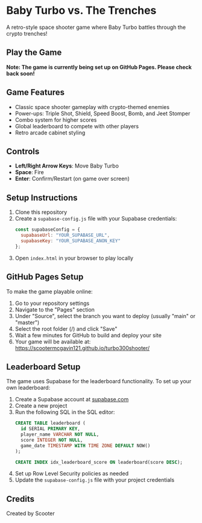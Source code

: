 # Baby Turbo vs. The Trenches

A retro-style space shooter game where Baby Turbo battles through the crypto trenches!

## Play the Game

**Note: The game is currently being set up on GitHub Pages. Please check back soon!**

<!-- Once GitHub Pages is set up, uncomment and update this link:
[Play Baby Turbo vs. The Trenches](https://scootermcgavin121.github.io/turbo300shooter/)
-->

## Game Features

- Classic space shooter gameplay with crypto-themed enemies
- Power-ups: Triple Shot, Shield, Speed Boost, Bomb, and Jeet Stomper
- Combo system for higher scores
- Global leaderboard to compete with other players
- Retro arcade cabinet styling

## Controls

- **Left/Right Arrow Keys**: Move Baby Turbo
- **Space**: Fire
- **Enter**: Confirm/Restart (on game over screen)

## Setup Instructions

1. Clone this repository
2. Create a `supabase-config.js` file with your Supabase credentials:
   ```javascript
   const supabaseConfig = {
     supabaseUrl: "YOUR_SUPABASE_URL",
     supabaseKey: "YOUR_SUPABASE_ANON_KEY"
   };
   ```
3. Open `index.html` in your browser to play locally

## GitHub Pages Setup

To make the game playable online:

1. Go to your repository settings
2. Navigate to the "Pages" section
3. Under "Source", select the branch you want to deploy (usually "main" or "master")
4. Select the root folder (/) and click "Save"
5. Wait a few minutes for GitHub to build and deploy your site
6. Your game will be available at: https://scootermcgavin121.github.io/turbo300shooter/

## Leaderboard Setup

The game uses Supabase for the leaderboard functionality. To set up your own leaderboard:

1. Create a Supabase account at [supabase.com](https://supabase.com)
2. Create a new project
3. Run the following SQL in the SQL editor:
   ```sql
   CREATE TABLE leaderboard (
     id SERIAL PRIMARY KEY,
     player_name VARCHAR NOT NULL,
     score INTEGER NOT NULL,
     game_date TIMESTAMP WITH TIME ZONE DEFAULT NOW()
   );
   
   CREATE INDEX idx_leaderboard_score ON leaderboard(score DESC);
   ```
4. Set up Row Level Security policies as needed
5. Update the `supabase-config.js` file with your project credentials

## Credits

Created by Scooter 